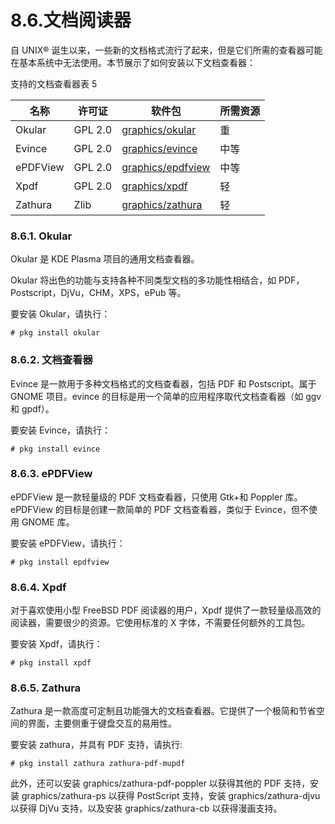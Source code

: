 # 8.6.文档阅读器


自 UNIX® 诞生以来，一些新的文档格式流行了起来，但是它们所需的查看器可能在基本系统中无法使用。本节展示了如何安装以下文档查看器：

支持的文档查看器表 5

| 名称            | 许可证  | 软件包 | 所需资源 |
| ----------------- | --------- | ------ | ---------- |
|Okular|GPL 2.0|[graphics/okular](https://cgit.freebsd.org/ports/tree/graphics/okular/)|重|
|Evince|GPL 2.0|[graphics/evince](https://cgit.freebsd.org/ports/tree/graphics/evince/)|中等|
|ePDFView|GPL 2.0|[graphics/epdfview](https://cgit.freebsd.org/ports/tree/graphics/epdfview/)|中等|
|Xpdf|GPL 2.0|[graphics/xpdf](https://cgit.freebsd.org/ports/tree/graphics/xpdf/)|轻|
|Zathura|Zlib|[graphics/zathura](https://cgit.freebsd.org/ports/tree/graphics/zathura/)|轻|


### 8.6.1. Okular

Okular 是 KDE Plasma 项目的通用文档查看器。

Okular 将出色的功能与支持各种不同类型文档的多功能性相结合，如 PDF，Postscript，DjVu，CHM，XPS，ePub 等。

要安装 Okular，请执行：

```
# pkg install okular
```

### 8.6.2. 文档查看器

Evince 是一款用于多种文档格式的文档查看器，包括 PDF 和 Postscript。属于 GNOME 项目。evince 的目标是用一个简单的应用程序取代文档查看器（如 ggv 和 gpdf）。

要安装 Evince，请执行：

```
# pkg install evince
```

### 8.6.3. ePDFView

ePDFView 是一款轻量级的 PDF 文档查看器，只使用 Gtk+和 Poppler 库。ePDFView 的目标是创建一款简单的 PDF 文档查看器，类似于 Evince，但不使用 GNOME 库。

要安装 ePDFView，请执行：

```
# pkg install epdfview
```

### 8.6.4. Xpdf

对于喜欢使用小型 FreeBSD PDF 阅读器的用户，Xpdf 提供了一款轻量级高效的阅读器，需要很少的资源。它使用标准的 X 字体，不需要任何额外的工具包。

要安装 Xpdf，请执行：

```
# pkg install xpdf
```

### 8.6.5. Zathura

Zathura 是一款高度可定制且功能强大的文档查看器。它提供了一个极简和节省空间的界面，主要侧重于键盘交互的易用性。

要安装 zathura，并具有 PDF 支持，请执行:

```
# pkg install zathura zathura-pdf-mupdf
```

此外，还可以安装 graphics/zathura-pdf-poppler 以获得其他的 PDF 支持，安装 graphics/zathura-ps 以获得 PostScript 支持，安装 graphics/zathura-djvu 以获得 DjVu 支持，以及安装 graphics/zathura-cb 以获得漫画支持。
